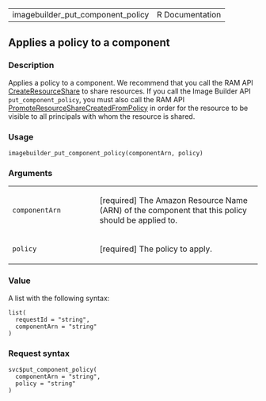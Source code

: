 <table style="width: 100%;">
<tbody>
<tr class="odd">
<td>imagebuilder_put_component_policy</td>
<td style="text-align: right;">R Documentation</td>
</tr>
</tbody>
</table>

## Applies a policy to a component

### Description

Applies a policy to a component. We recommend that you call the RAM API
[CreateResourceShare](https://docs.aws.amazon.com/ram/latest/APIReference/API_CreateResourceShare.html)
to share resources. If you call the Image Builder API
`put_component_policy`, you must also call the RAM API
[PromoteResourceShareCreatedFromPolicy](https://docs.aws.amazon.com/ram/latest/APIReference/API_PromoteResourceShareCreatedFromPolicy.html)
in order for the resource to be visible to all principals with whom the
resource is shared.

### Usage

    imagebuilder_put_component_policy(componentArn, policy)

### Arguments

<table>
<colgroup>
<col style="width: 35%" />
<col style="width: 65%" />
</colgroup>
<tbody>
<tr class="odd">
<td><code
id="imagebuilder_put_component_policy_:_componentArn">componentArn</code></td>
<td><p>[required] The Amazon Resource Name (ARN) of the component that
this policy should be applied to.</p></td>
</tr>
<tr class="even">
<td><code
id="imagebuilder_put_component_policy_:_policy">policy</code></td>
<td><p>[required] The policy to apply.</p></td>
</tr>
</tbody>
</table>

### Value

A list with the following syntax:

    list(
      requestId = "string",
      componentArn = "string"
    )

### Request syntax

    svc$put_component_policy(
      componentArn = "string",
      policy = "string"
    )

